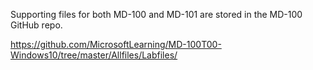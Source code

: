 Supporting files for both MD-100 and MD-101 are stored in the MD-100 GitHub repo.


https://github.com/MicrosoftLearning/MD-100T00-Windows10/tree/master/Allfiles/Labfiles/
